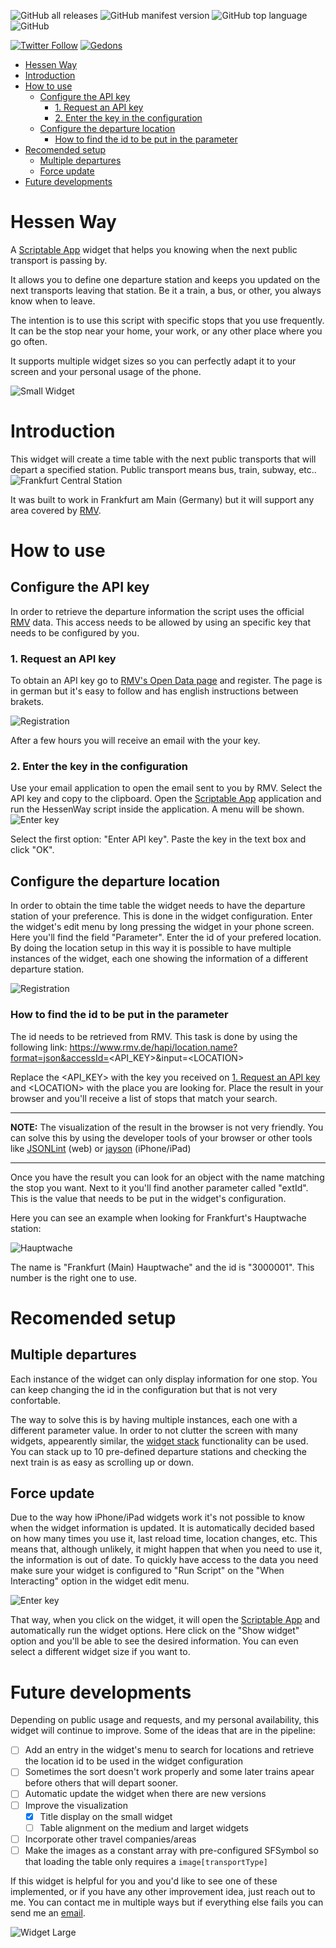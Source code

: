 
![GitHub all releases](https://img.shields.io/github/downloads/Nahoot/HessenWay/total?style=plastic&logo=GitHub)
![GitHub manifest version](https://img.shields.io/github/manifest-json/v/Nahoot/HessenWay?style=plastic)
![GitHub top language](https://img.shields.io/github/languages/top/Nahoot/HessenWay?style=plastic)
![GitHub](https://img.shields.io/github/license/Nahoot/HessenWay?style=plastic)

[![Twitter Follow](https://img.shields.io/twitter/follow/flaviogeraldes?style=social)](https://www.twitter.com/flaviogeraldes)
[![Gedons](https://img.shields.io/badge/Website-gedons.com-blue?style=plastic&logo=google%20chrome&link=https://www.gedons.com)](https://www.gedons.com)

- [Hessen Way](#hessen-way)
- [Introduction](#introduction)
- [How to use](#how-to-use)
  - [Configure the API key](#configure-the-api-key)
    - [1. Request an API key](#1-request-an-api-key)
    - [2. Enter the key in the configuration](#2-enter-the-key-in-the-configuration)
  - [Configure the departure location](#configure-the-departure-location)
    - [How to find the id to be put in the parameter](#how-to-find-the-id-to-be-put-in-the-parameter)
- [Recomended setup](#recomended-setup)
  - [Multiple departures](#multiple-departures)
  - [Force update](#force-update)
- [Future developments](#future-developments)


# Hessen Way
A [Scriptable App](https://scriptable.app/) widget that helps you knowing when the next public transport is passing by.

It allows you to define one departure station and keeps you updated on the next transports leaving that station. Be it a train, a bus, or other, you always know when to leave.

The intention is to use this script with specific stops that you use frequently. It can be the stop near your home, your work, or any other place where you go often.

It supports multiple widget sizes so you can perfectly adapt it to your screen and your personal usage of the phone.

![Small Widget](media/widget_small_small.png)

# Introduction
This widget will create a time table with the next public transports that will depart a specified station. Public transport means bus, train, subway, etc..
![Frankfurt Central Station](media/ffm_hbf.jpg)

It was built to work in Frankfurt am Main (Germany) but it will support any area covered by [RMV](https://www.rmv.de/c/en/homepage).



# How to use
## Configure the API key
In order to retrieve the departure information the script uses the official [RMV](https://www.rmv.de/c/en/homepage) data. This access needs to be allowed by using an specific key that needs to be configured by you.

### 1. Request an API key
  To obtain an API key go to [RMV's Open Data page](https://opendata.rmv.de/site/anmeldeseite.html) and register. The page is in german but it's easy to follow and has english instructions between brakets.

  ![Registration](media/RMVOpenDataRegistration_small.png)
 
  After a few hours you will receive an email with the your key.

### 2. Enter the key in the configuration
  Use your email application to open the email sent to you by RMV. Select the API key and copy to the clipboard. Open the [Scriptable App](https://scriptable.app/) application and run the HessenWay script inside the application. A menu will be shown.
  ![Enter key](media/widget_options.png)

  Select the first option: "Enter API key".
  Paste the key in the text box and click "OK". 

## Configure the departure location
In order to obtain the time table the widget needs to have the departure station of your preference. This is done in the widget configuration.
Enter the widget's edit menu by long pressing the widget in your phone screen. Here you'll find the field "Parameter". Enter the id of your prefered location.
By doing the location setup in this way it is possible to have multiple instances of the widget, each one showing the information of a different departure station.

![Registration](media/edit_widget_parameter.png)

### How to find the id to be put in the parameter
The id needs to be retrieved from RMV. This task is done by using the following link: https://www.rmv.de/hapi/location.name?format=json&accessId=<API_KEY>&input=\<LOCATION>

Replace the <API_KEY> with the key you received on [1. Request an API key](#1-request-an-api-key) and \<LOCATION> with the place you are looking for.
Place the result in your browser and you'll receive a list of stops that match your search.

---
**NOTE:**
The visualization of the result in the browser is not very friendly. You can solve this by using the developer tools of your browser or other tools like [JSONLint](https://jsonlint.com/) (web) or [jayson](https://jayson.app/) (iPhone/iPad)

---

Once you have the result you can look for an object with the name matching the stop you want. Next to it you'll find another parameter called "extId". This is the value that needs to be put in the widget's configuration.

Here you can see an example when looking for Frankfurt's Hauptwache station:

![Hauptwache](media/RMVOpenData_Location_Hauptwache.png)

The name is "Frankfurt (Main) Hauptwache" and the id is "3000001". This number is the right one to use.

# Recomended setup
## Multiple departures
Each instance of the widget can only display information for one stop. You can keep changing the id in the configuration but that is not very confortable.

The way to solve this is by having multiple instances, each one with a different parameter value.  In order to not clutter the screen with many widgets, appearently similar, the [widget stack](https://support.apple.com/en-us/HT207122) functionality can be used. You can stack up to 10 pre-defined departure stations and checking the next train is as easy as scrolling up or down.

## Force update
Due to the way how iPhone/iPad widgets work it's not possible to know when the widget information is updated. It is automatically decided based on how many times you use it, last reload time, location changes, etc. This means that, although unlikely, it might happen that when you need to use it, the information is out of date. To quickly have access to the data you need make sure your widget is configured to "Run Script" on the "When Interacting" option in the widget edit menu.

![Enter key](media/edit_widget_runscript.png)

That way, when you click on the widget, it will open the [Scriptable App](https://scriptable.app/) and automatically run the widget options. Here click on the "Show widget" option and you'll be able to see the desired information. You can even select a different widget size if you want to.

# Future developments
Depending on public usage and requests, and my personal availability, this widget will continue to improve. Some of the ideas that are in the pipeline:
- [ ] Add an entry in the widget's menu to search for locations and retrieve the location id to be used in the widget configuration
- [ ] Sometimes the sort doesn't work properly and some later trains apear before others that will depart sooner.
- [ ] Automatic update the widget when there are new versions
- [ ] Improve the visualization
  - [X] Title display on the small widget
  - [ ] Table alignment on the medium and larget widgets
- [ ] Incorporate other travel companies/areas
- [ ] Make the images as a constant array with pre-configured SFSymbol so that loading the table only requires a `image[transportType]`

If this widget is helpful for you and you'd like to see one of these implemented, or if you have any other improvement idea, just reach out to me. You can contact me in multiple ways but if everything else fails you can send me an [email](mailto:flavio@gedons.com). 

![Widget Large](media/widgets_large.png)
